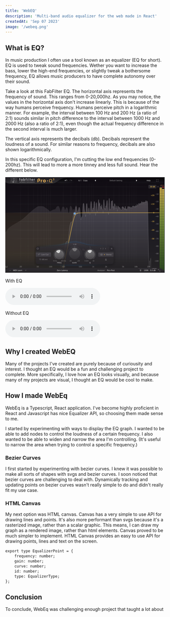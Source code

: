 ```yaml
---
title: 'WebEQ'
description: 'Multi-band audio equalizer for the web made in React'
createdAt: 'Sep 07 2023'
image: '/webeq.png'
---
```


## What is EQ?

In music production I often use a tool known as an equalizer (EQ for short). EQ is used to tweak sound frequencies. Wether you want to increase the bass, lower the high-end frequencies, or slightly tweak a bothersome frequency, EQ allows music producers to have complete autonomy over their sound.

Take a look at this FabFilter EQ. The horizontal axis represents the frequency of sound. This ranges from 0-20,000hz. As you may notice, the values in the horizontal axis don't increase linearly. This is because of the way humans perceive frequency. Humans perceive pitch in a logarithmic manner. For example, the interval between 100 Hz and 200 Hz (a ratio of 2:1) sounds similar in pitch difference to the interval between 1000 Hz and 2000 Hz (also a ratio of 2:1), even though the actual frequency difference in the second interval is much larger.

The vertical axis represents the decibals (db). Decibals represent the loudness of a sound. For similar reasons to frequency, decibals are also shown logarithmically.

In this specific EQ configuration, I'm cutting the low end frequencies (0-200hz). This will lead to more a more tinney and less full sound. Hear the different below. 

!["FabFilter Pro-Q3"](/public/proq.png)

With EQ
<figure style="margin:0">
  <audio
      controls
      src="/public/eqed.mp3">
          Your browser does not support the audio element.
  </audio>
</figure>

Without EQ
<figure style="margin:0">
  <audio
      controls
      src="/public/noqed.mp3">
          Your browser does not support the audio element.
  </audio>
</figure>

## Why I created WebEQ
Many of the projects I've created are purely because of curiousity and interest. I thought an EQ would be a fun and challenging project to complete. More specifically, I love how an EQ looks visually, and because many of my projects are visual, I thought an EQ would be cool to make. 

## How I made WebEq
WebEq is a Typescript, React application. I've become highly proficient in React and Javascript has nice Equalizer API, so choosing them made sense to me. 

I started by experimenting with ways to display the EQ graph. I wanted to be able to add nodes to control the loudness of a certain frequency. I also wanted to be able to widen and narrow the area I'm controlling. (It's useful to narrow the area when trying to control a specific frequency.) 

### Bezier Curves
I first started by experimenting with bezier curves. I knew it was possible to make all sorts of shapes with svgs and bezier curves. I soon noticed that bezier curves are challenging to deal with. Dynamically tracking and updating points on bezier curves wasn't really simple to do and didn't really fit my use case. 

### HTML Canvas
My next option was HTML canvas. Canvas has a very simple to use API for drawing lines and points. It's also more performant than svgs because it's a rasterized image, rather than a scalar graphic. This means, I can draw my graph as a rendered image, rather than html elements. Canvas proved to be much simpler to implement. HTML Canvas provides an easy to use API for drawing points, lines and text on the screen. 


```
export type EqualizerPoint = {
    frequency: number;
    gain: number;
    curve: number;
    id: number;
    type: EqualizerType;
};
```


## Conclusion
To conclude, WebEq was challenging enough project that taught a lot about 